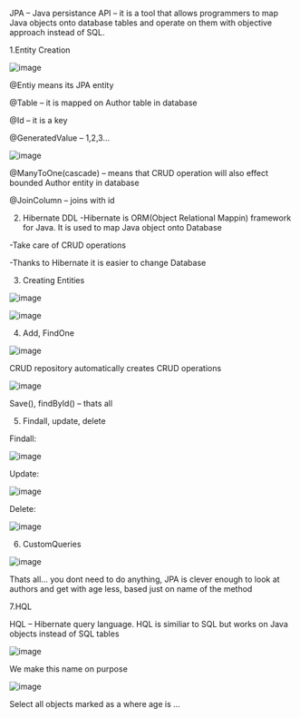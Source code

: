 JPA – Java persistance API – it is a tool that allows programmers to map Java objects onto database tables and operate on them with objective approach instead of SQL.

1.Entity Creation

![image](https://github.com/LukaszKrolicki/JPA/assets/54467678/ffc64415-1d99-44dc-a3d0-df3b2d832951)

@Entiy means its JPA entity

@Table – it is mapped on Author table in database

@Id – it is a key

@GeneratedValue – 1,2,3…

![image](https://github.com/LukaszKrolicki/JPA/assets/54467678/bc3293f0-cfe2-4b76-9674-67bb6e29b85c)

@ManyToOne(cascade) – means that CRUD operation will also effect bounded Author entity in database

@JoinColumn – joins with id

2. Hibernate DDL
-Hibernate is ORM(Object Relational Mappin) framework for Java. It is used to map Java object onto Database

-Take care of CRUD operations 

-Thanks to Hibernate it is easier to change Database

3. Creating Entities

![image](https://github.com/LukaszKrolicki/JPA/assets/54467678/51959a74-a47d-4d18-bab7-63b36b47194d)

![image](https://github.com/LukaszKrolicki/JPA/assets/54467678/8c68305d-3b45-47f6-ba1e-88c4ea88372a)

4. Add, FindOne

![image](https://github.com/LukaszKrolicki/JPA/assets/54467678/317b372c-522a-47e8-8a8a-e3d626ebb699)

CRUD repository automatically creates CRUD operations

![image](https://github.com/LukaszKrolicki/JPA/assets/54467678/c6153d37-77ac-4a19-801e-76cbf32632b8)

Save(), findById() – thats all

5. Findall, update, delete

Findall:

![image](https://github.com/LukaszKrolicki/JPA/assets/54467678/f2fadf49-8fc5-4a08-b877-b6a62438e2da)

Update:

![image](https://github.com/LukaszKrolicki/JPA/assets/54467678/dabc6b9c-5634-4d4d-8755-caa5d457400c)

Delete:

![image](https://github.com/LukaszKrolicki/JPA/assets/54467678/4d8a4693-97b0-4311-91c5-8d7495068140)

6. CustomQueries

![image](https://github.com/LukaszKrolicki/JPA/assets/54467678/8bf0faa4-12eb-4c9d-b5c0-a854cdc51b7e)

Thats all… you dont need to do anything, JPA is clever enough to look at authors and get with age less, based just on name of the method

7.HQL

HQL – Hibernate query language. HQL is similiar to SQL but works on Java objects instead of SQL tables

![image](https://github.com/LukaszKrolicki/JPA/assets/54467678/b38110f6-e4c5-429a-8853-599ed5c0ebc2)

We make this name on purpose

![image](https://github.com/LukaszKrolicki/JPA/assets/54467678/2c4483f4-7145-4949-805a-312663b522a2)

Select all objects marked as a where age is …


